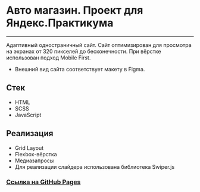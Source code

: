 # Авто магазин. Проект для Яндекс.Практикума
***
Адаптивный одностраничный сайт. Сайт оптимизирован для просмотра на экранах от 320 пикселей до бесконечности. При вёрстке использован подход Mobile First.
+ Внешний вид сайта соответствует макету в Figma.
## Стек
+ HTML
+ SCSS
+ JavaScript
## Реализация
+ Grid Layout
+ Flexbox-вёрстка
+ Медиазапросы
+ Для реализации слайдера использована библиотека Swiper.js
### [Ссылка на GitHub Pages](https://stelsp.github.io/auto-magazine/)
